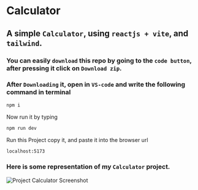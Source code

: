 # Calculator
 
## A simple `Calculator`, using `reactjs + vite`, and `tailwind`.

### You can  easily `download` this repo by going to the `code button`, after pressing it click on `Download zip`.

### After `Downloading` it, open in `VS-code` and write the following command in terminal
```bash
npm i
```
Now run it by typing

```bash
npm run dev
```
Run this Project copy it, and paste it into the browser url
```bash
localhost:5173
```

### Here is some representation of my `Calculator` project.

![Project `Calculator` Screenshot](src/assets/Screenshot.png)

